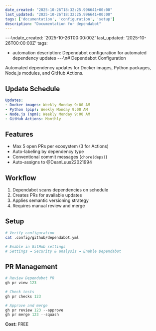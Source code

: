 ```yaml
---
date_created: "2025-10-26T18:32:25.996641+00:00"
last_updated: "2025-10-26T18:32:25.996641+00:00"
tags: ['documentation', 'configuration', 'setup']
description: "Documentation for dependabot"
---
```


---\ndate_created: '2025-10-26T00:00:00Z'
last_updated: '2025-10-26T00:00:00Z'
tags:
- automation
description: Dependabot configuration for automated dependency updates
---\n# Dependabot Configuration

Automated dependency updates for Docker images, Python packages, Node.js modules, and GitHub Actions.

## Update Schedule

```yaml
Updates:
- Docker images: Weekly Monday 9:00 AM
- Python (pip): Weekly Monday 9:00 AM  
- Node.js (npm): Weekly Monday 9:00 AM
- GitHub Actions: Monthly
```

## Features

- Max 5 open PRs per ecosystem (3 for Actions)
- Auto-labeling by dependency type
- Conventional commit messages (`chore(deps)`)
- Auto-assigns to @DeanLuus22021994

## Workflow

1. Dependabot scans dependencies on schedule
2. Creates PRs for available updates
3. Applies semantic versioning strategy
4. Requires manual review and merge

## Setup

```bash
# Verify configuration
cat .config/github/dependabot.yml

# Enable in GitHub settings
# Settings → Security & analysis → Enable Dependabot
```

## PR Management

```powershell
# Review Dependabot PR
gh pr view 123

# Check tests
gh pr checks 123

# Approve and merge
gh pr review 123 --approve
gh pr merge 123 --squash
```

**Cost:** FREE

